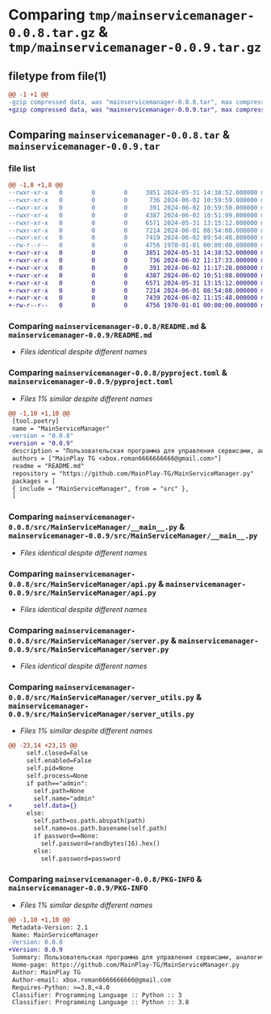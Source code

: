 # Comparing `tmp/mainservicemanager-0.0.8.tar.gz` & `tmp/mainservicemanager-0.0.9.tar.gz`

## filetype from file(1)

```diff
@@ -1 +1 @@
-gzip compressed data, was "mainservicemanager-0.0.8.tar", max compression
+gzip compressed data, was "mainservicemanager-0.0.9.tar", max compression
```

## Comparing `mainservicemanager-0.0.8.tar` & `mainservicemanager-0.0.9.tar`

### file list

```diff
@@ -1,8 +1,8 @@
--rwxr-xr-x   0        0        0     3851 2024-05-31 14:38:52.000000 mainservicemanager-0.0.8/README.md
--rwxr-xr-x   0        0        0      736 2024-06-02 10:59:59.000000 mainservicemanager-0.0.8/pyproject.toml
--rwxr-xr-x   0        0        0      391 2024-06-02 10:59:50.000000 mainservicemanager-0.0.8/src/MainServiceManager/__init__.py
--rwxr-xr-x   0        0        0     4387 2024-06-02 10:51:09.000000 mainservicemanager-0.0.8/src/MainServiceManager/__main__.py
--rwxr-xr-x   0        0        0     6571 2024-05-31 13:15:12.000000 mainservicemanager-0.0.8/src/MainServiceManager/api.py
--rwxr-xr-x   0        0        0     7214 2024-06-01 08:54:08.000000 mainservicemanager-0.0.8/src/MainServiceManager/server.py
--rwxr-xr-x   0        0        0     7419 2024-06-02 09:54:48.000000 mainservicemanager-0.0.8/src/MainServiceManager/server_utils.py
--rw-r--r--   0        0        0     4756 1970-01-01 00:00:00.000000 mainservicemanager-0.0.8/PKG-INFO
+-rwxr-xr-x   0        0        0     3851 2024-05-31 14:38:52.000000 mainservicemanager-0.0.9/README.md
+-rwxr-xr-x   0        0        0      736 2024-06-02 11:17:33.000000 mainservicemanager-0.0.9/pyproject.toml
+-rwxr-xr-x   0        0        0      391 2024-06-02 11:17:28.000000 mainservicemanager-0.0.9/src/MainServiceManager/__init__.py
+-rwxr-xr-x   0        0        0     4387 2024-06-02 10:51:08.000000 mainservicemanager-0.0.9/src/MainServiceManager/__main__.py
+-rwxr-xr-x   0        0        0     6571 2024-05-31 13:15:12.000000 mainservicemanager-0.0.9/src/MainServiceManager/api.py
+-rwxr-xr-x   0        0        0     7214 2024-06-01 08:54:08.000000 mainservicemanager-0.0.9/src/MainServiceManager/server.py
+-rwxr-xr-x   0        0        0     7439 2024-06-02 11:15:48.000000 mainservicemanager-0.0.9/src/MainServiceManager/server_utils.py
+-rw-r--r--   0        0        0     4756 1970-01-01 00:00:00.000000 mainservicemanager-0.0.9/PKG-INFO
```

### Comparing `mainservicemanager-0.0.8/README.md` & `mainservicemanager-0.0.9/README.md`

 * *Files identical despite different names*

### Comparing `mainservicemanager-0.0.8/pyproject.toml` & `mainservicemanager-0.0.9/pyproject.toml`

 * *Files 1% similar despite different names*

```diff
@@ -1,10 +1,10 @@
 [tool.poetry]
 name = "MainServiceManager"
-version = "0.0.8"
+version = "0.0.9"
 description = "Пользовательская программа для управления сервисами, аналогично systemd"
 authors = ["MainPlay TG <xbox.roman6666666666@gmail.com>"]
 readme = "README.md"
 repository = "https://github.com/MainPlay-TG/MainServiceManager.py"
 packages = [
 { include = "MainServiceManager", from = "src" },
 ]
```

### Comparing `mainservicemanager-0.0.8/src/MainServiceManager/__main__.py` & `mainservicemanager-0.0.9/src/MainServiceManager/__main__.py`

 * *Files identical despite different names*

### Comparing `mainservicemanager-0.0.8/src/MainServiceManager/api.py` & `mainservicemanager-0.0.9/src/MainServiceManager/api.py`

 * *Files identical despite different names*

### Comparing `mainservicemanager-0.0.8/src/MainServiceManager/server.py` & `mainservicemanager-0.0.9/src/MainServiceManager/server.py`

 * *Files identical despite different names*

### Comparing `mainservicemanager-0.0.8/src/MainServiceManager/server_utils.py` & `mainservicemanager-0.0.9/src/MainServiceManager/server_utils.py`

 * *Files 1% similar despite different names*

```diff
@@ -23,14 +23,15 @@
     self.closed=False
     self.enabled=False
     self.pid=None
     self.process=None
     if path=="admin":
       self.path=None
       self.name="admin"
+      self.data={}
     else:
       self.path=os.path.abspath(path)
       self.name=os.path.basename(self.path)
       if password==None:
         self.password=randbytes(16).hex()
       else:
         self.password=password
```

### Comparing `mainservicemanager-0.0.8/PKG-INFO` & `mainservicemanager-0.0.9/PKG-INFO`

 * *Files 1% similar despite different names*

```diff
@@ -1,10 +1,10 @@
 Metadata-Version: 2.1
 Name: MainServiceManager
-Version: 0.0.8
+Version: 0.0.9
 Summary: Пользовательская программа для управления сервисами, аналогично systemd
 Home-page: https://github.com/MainPlay-TG/MainServiceManager.py
 Author: MainPlay TG
 Author-email: xbox.roman6666666666@gmail.com
 Requires-Python: >=3.8,<4.0
 Classifier: Programming Language :: Python :: 3
 Classifier: Programming Language :: Python :: 3.8
```

